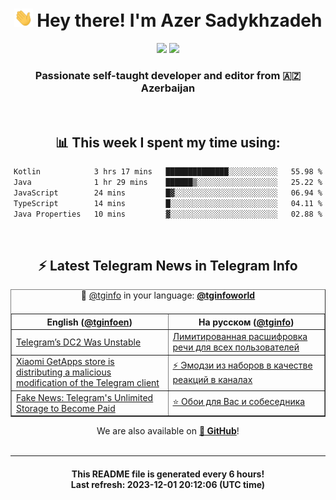 <div align="center">
	<div>
		<h1>
      <img src="./assets/hi.gif" width="30px"> Hey there! I'm Azer Sadykhzadeh
    </h1>
    <img height="18" src="https://komarev.com/ghpvc/?username=sadykhzadeh&label=Views&color=2081c1&style=flat-square" />
		<a href="https://wakatime.com/Azer"> <img height="18" src="https://wakatime.com/badge/user/f80ae27a-c328-426f-a381-bc84136e2dd6.svg" /> </a>
    <h3>
      Passionate self-taught developer and editor from 🇦🇿 Azerbaijan
    </h3>
  </div>
  <br>

<h2>📊 This week I spent my time using:</h2>

<!--START_SECTION:waka-->

```txt
Kotlin            3 hrs 17 mins   ██████████████░░░░░░░░░░░   55.98 %
Java              1 hr 29 mins    ██████▒░░░░░░░░░░░░░░░░░░   25.22 %
JavaScript        24 mins         █▓░░░░░░░░░░░░░░░░░░░░░░░   06.94 %
TypeScript        14 mins         █░░░░░░░░░░░░░░░░░░░░░░░░   04.11 %
Java Properties   10 mins         ▓░░░░░░░░░░░░░░░░░░░░░░░░   02.88 %
```

<!--END_SECTION:waka-->

<br>

<h2>⚡️ Latest Telegram News in Telegram Info</h2>
  <table border>
		<tr>
			<th width="50%">English (<a href="https://t.me/tginfoen">@tginfoen</a>)</th>
			<th>На русском (<a href="https://t.me/tginfo">@tginfo</a>)</th>
		</tr>
		<caption>🚩 <a href="https://t.me/tginfo">@tginfo</a> in your language: <a href="https://t.me/tginfoworld"><b>@tginfoworld</b></a><caption/>
  <tr><td><a href="https://t.me/tginfoen/1790">Telegram’s DC2 Was Unstable</a></td>
    <td><a href="https://t.me/tginfo/3863">Лимитированная расшифровка речи для всех пользователей</a></td></tr><tr><td><a href="https://t.me/tginfoen/1789">Xiaomi GetApps store is distributing a malicious modification of the Telegram client</a></td>
    <td><a href="https://t.me/tginfo/3862">⚡ Эмодзи из наборов в качестве реакций в каналах</a></td></tr><tr><td><a href="https://t.me/tginfoen/1788">Fake News: Telegram's Unlimited Storage to Become Paid</a></td>
    <td><a href="https://t.me/tginfo/3861">⭐ Обои для Вас и собеседника</a></td></tr>
</table>
We are also available on <a href="https://github.com/tginfo"><b>🐙 GitHub</b></a>!
</div>

<br>
<hr>
<h4 align="center">This README file is generated <b>every 6 hours</b>!</br>Last refresh: <b>2023-12-01 20:12:06 (UTC time)</b></h4>
